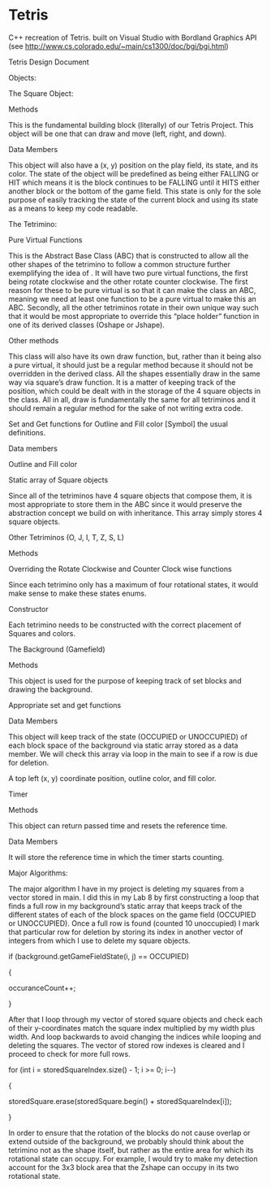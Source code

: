 # Tetris
C++ recreation of Tetris. built on Visual Studio with Bordland Graphics API (see http://www.cs.colorado.edu/~main/cs1300/doc/bgi/bgi.html)

Tetris Design Document 

Objects:  

The Square Object:  

Methods 

This is the fundamental building block (literally) of our Tetris Project. This object will be one that can draw and move (left, right, and down).  

Data Members 

This object will also have a (x, y) position on the play field, its state, and its color. The state of the object will be predefined as being either FALLING or HIT which means it is the block continues to be FALLING until it HITS either another block or the bottom of the game field. This state is only for the sole purpose of easily tracking the state of the current block and using its state as a means to keep my code readable.   

The Tetrimino: 

Pure Virtual Functions 

This is the Abstract Base Class (ABC) that is constructed to allow all the other shapes of the tetrimino to follow a common structure further exemplifying the idea of . It will have two pure virtual functions, the first being rotate clockwise and the other rotate counter clockwise. The first reason for these to be pure virtual is so that it can make the class an ABC, meaning we need at least one function to be a pure virtual to make this an ABC. Secondly, all the other tetriminos rotate in their own unique way such that it would be most appropriate to override this “place holder” function in one of its derived classes (Oshape or Jshape).  

Other methods 

This class will also have its own draw function, but, rather than it being also a pure virtual, it should just be a regular method because it should not be overridden in the derived class. All the shapes essentially draw in the same way via square’s draw function. It is a matter of keeping track of the position, which could be dealt with in the storage of the 4 square objects in the class. All in all, draw is fundamentally the same for all tetriminos and it should remain a regular method for the sake of not writing extra code.  

Set and Get functions for Outline and Fill color [Symbol] the usual definitions.  

Data members 

Outline and Fill color 

Static array of Square objects 

Since all of the tetriminos have 4 square objects that compose them, it is most appropriate to store them in the ABC since it would preserve the abstraction concept we build on with inheritance. This array simply stores 4 square objects.  

Other Tetriminos (O, J, I, T, Z, S, L) 

Methods 

Overriding the Rotate Clockwise and Counter Clock wise functions 

Since each tetrimino only has a maximum of four rotational states, it would make sense to make these states enums.  

Constructor 

Each tetrimino needs to be constructed with the correct placement of Squares and colors.  

The Background (Gamefield) 

Methods 

This object is used for the purpose of keeping track of set blocks and drawing the background.  

Appropriate set and get functions 

Data Members 

This object will keep track of the state (OCCUPIED or UNOCCUPIED) of each block space of the background via static array stored as a data member. We will check this array via loop in the main to see if a row is due for deletion. 

A top left (x, y) coordinate position, outline color, and fill color.  

Timer  

Methods 

This object can return passed time and resets the reference time. 

Data Members 

It will store the reference time in which the timer starts counting. 

Major Algorithms: 

The major algorithm I have in my project is deleting my squares from a vector stored in main. I did this in my Lab 8 by first constructing a loop that finds a full row in my background’s static array that keeps track of the different states of each of the block spaces on the game field (OCCUPIED or UNOCCUPIED). Once a full row is found (counted 10 unoccupied) I mark that particular row for deletion by storing its index in another vector of integers from which I use to delete my square objects.  

if (background.getGameFieldState(i, j) == OCCUPIED) 

{ 

occuranceCount++; 

} 

 

After that I loop through my vector of stored square objects and check each of their y-coordinates match the square index multiplied by my width plus width. And loop backwards to avoid changing the indices while looping and deleting the squares. The vector of stored row indexes is cleared and I proceed to check for more full rows.  

for (int i = storedSquareIndex.size() - 1; i >= 0; i--) 

{ 

storedSquare.erase(storedSquare.begin() + storedSquareIndex[i]); 

} 

 

In order to ensure that the rotation of the blocks do not cause overlap or extend outside of the background, we probably should think about the tetrimino not as the shape itself, but rather as the entire area for which its rotational state can occupy. For example, I would try to make my detection account for the 3x3 block area that the Zshape can occupy in its two rotational state. 
